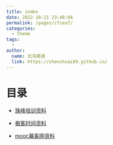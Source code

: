 ```yaml
---
title: index
date: 2022-10-21 23:48:04
permalink: /pages/cfceaf/
categories:
  - theme
tags:
  - 
author: 
  name: 北鸟南游
  link: https://shenshuai89.github.io/
---
```

# 目录

- [珠峰培训资料](./珠峰培训资料.md)

- [极客时间资料](./geektime/index.md)

- [mooc幕客网资料](./mooc/index.md)